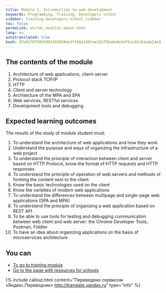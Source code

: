 ```yaml
---
title: Module 1. Introduction to web development
keywords: Programming, Training, Developers school
sidebar: training-developers-school_sidebar
toc: false
permalink: en/tds_module1-about.html
lang: en
autotranslated: true
hash: 87e027975056d933026844e3ffd8a186fae262f58a0e0e5df6acb6161aeb24e9
---
```


## The contents of the module

1. Architecture of web applications, client-server
2. Protocol stack TCP/IP
3. HTTP
4. Client and server technology
5. Architecture of the MPA and SPA
6. Web services, RESTful services
7. Development tools and debugging

## Expected learning outcomes

The results of the study of module student must:
1. To understand the architecture of web applications and how they work
2. Understand the purpose and ways of organizing the infrastructure of a web project
3. To understand the principle of interaction between client and server based on HTTP Protocol, know the format of HTTP requests and HTTP responses
4. To understand the principle of operation of web servers and methods of forming the content sent to the client
5. Know the basic technologies used on the client
6. Know the varieties of modern web applications
7. To understand the differences between multipage and single-page web applications (SPA and MPA)
8. To understand the principle of organizing a web application based on REST API
9. To be able to use tools for testing and debugging communication between web client and web server: the Chrome Developer Tools, Postman, Fiddler
10. To have an idea about organizing applications on the basis of microservices architecture

## You can

* [To go to training module](tds_module1-learn.html) <i class="fa fa-arrow-right" aria-hidden="true"></i>
* [Go to the page with resources for schools](tds_resources.html) <i class="fa fa-arrow-up" aria-hidden="true"></i>



{% include callout.html content="Переведено сервисом «Яндекс.Переводчик» <http://translate.yandex.ru>" type="info" %}